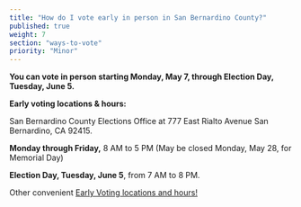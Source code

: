 ```yaml
---
title: "How do I vote early in person in San Bernardino County?"
published: true
weight: 7
section: "ways-to-vote"
priority: "Minor"
---
```


**You can vote in person starting Monday, May 7, through Election Day, Tuesday, June 5.**  

**Early voting locations & hours:**  

San Bernardino County Elections Office at 777 East Rialto Avenue San Bernardino, CA 92415.  

**Monday through Friday,** 8 AM to 5 PM (May be closed Monday, May 28, for Memorial Day)   

**Election Day, Tuesday, June 5**, from 7 AM to 8 PM.  

Other convenient [Early Voting locations and hours!](https://www.sbcountyelections.com/Voting/Early.aspx)  
